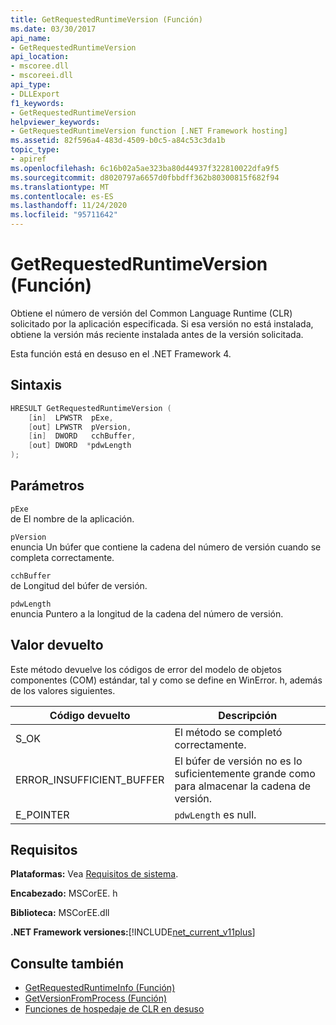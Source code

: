 ```yaml
---
title: GetRequestedRuntimeVersion (Función)
ms.date: 03/30/2017
api_name:
- GetRequestedRuntimeVersion
api_location:
- mscoree.dll
- mscoreei.dll
api_type:
- DLLExport
f1_keywords:
- GetRequestedRuntimeVersion
helpviewer_keywords:
- GetRequestedRuntimeVersion function [.NET Framework hosting]
ms.assetid: 82f596a4-483d-4509-b0c5-a84c53c3da1b
topic_type:
- apiref
ms.openlocfilehash: 6c16b02a5ae323ba80d44937f322810022dfa9f5
ms.sourcegitcommit: d8020797a6657d0fbbdff362b80300815f682f94
ms.translationtype: MT
ms.contentlocale: es-ES
ms.lasthandoff: 11/24/2020
ms.locfileid: "95711642"
---
```

# <a name="getrequestedruntimeversion-function"></a>GetRequestedRuntimeVersion (Función)

Obtiene el número de versión del Common Language Runtime (CLR) solicitado por la aplicación especificada. Si esa versión no está instalada, obtiene la versión más reciente instalada antes de la versión solicitada.  
  
 Esta función está en desuso en el .NET Framework 4.  
  
## <a name="syntax"></a>Sintaxis  
  
```cpp  
HRESULT GetRequestedRuntimeVersion (  
    [in]  LPWSTR  pExe,
    [out] LPWSTR  pVersion,
    [in]  DWORD   cchBuffer,
    [out] DWORD  *pdwLength  
);  
```  
  
## <a name="parameters"></a>Parámetros  

 `pExe`  
 de El nombre de la aplicación.  
  
 `pVersion`  
 enuncia Un búfer que contiene la cadena del número de versión cuando se completa correctamente.  
  
 `cchBuffer`  
 de Longitud del búfer de versión.  
  
 `pdwLength`  
 enuncia Puntero a la longitud de la cadena del número de versión.  
  
## <a name="return-value"></a>Valor devuelto  

 Este método devuelve los códigos de error del modelo de objetos componentes (COM) estándar, tal y como se define en WinError. h, además de los valores siguientes.  
  
|Código devuelto|Descripción|  
|-----------------|-----------------|  
|S_OK|El método se completó correctamente.|  
|ERROR_INSUFFICIENT_BUFFER|El búfer de versión no es lo suficientemente grande como para almacenar la cadena de versión.|  
|E_POINTER|`pdwLength` es null.|  
  
## <a name="requirements"></a>Requisitos  

 **Plataformas:** Vea [Requisitos de sistema](../../get-started/system-requirements.md).  
  
 **Encabezado:** MSCorEE. h  
  
 **Biblioteca:** MSCorEE.dll  
  
 **.NET Framework versiones:**[!INCLUDE[net_current_v11plus](../../../../includes/net-current-v11plus-md.md)]  
  
## <a name="see-also"></a>Consulte también

- [GetRequestedRuntimeInfo (Función)](getrequestedruntimeinfo-function.md)
- [GetVersionFromProcess (Función)](getversionfromprocess-function.md)
- [Funciones de hospedaje de CLR en desuso](deprecated-clr-hosting-functions.md)
